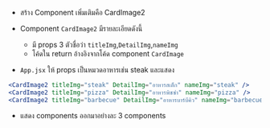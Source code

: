 - สร้าง Component เพิ่มเติมคือ CardImage2
- Component `CardImage2` มีรายละเอียดดังนี้

  - มี props 3 ตัวชื่อว่า `titleImg`,`DetailImg`,`nameImg`
  - โค้ดใน return อ้างอิงจากโค้ด component `CardImage`

- `App.jsx` ให้ props เป็นหมวดอาหารเช่น steak และแสดง

```jsx
<CardImage2 titleImg="steak" DetailImg="อาหารสเต็ก" nameImg="steak" />
<CardImage2 titleImg="pizza" DetailImg="อาหารพิซซ่า" nameImg="pizza" />
<CardImage2 titleImg="barbecue" DetailImg="อาหารบาร์บีคิว" nameImg="barbecue" />
```

- แสดง components ออกมาอย่างละ 3 components
